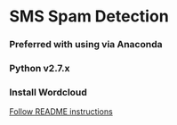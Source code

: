 # SMS Spam Detection

### Preferred with using via Anaconda

### Python v2.7.x

### Install Wordcloud
[Follow README instructions](https://github.com/amueller/word_cloud)